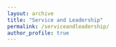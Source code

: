 ```yaml
---
layout: archive
title: "Service and Leadership"
permalink: /serviceandleadership/
author_profile: true
---
```

